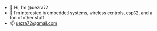- 👋 Hi, I’m @uezra72
- 👀 I’m interested in embedded systems, wireless controls, esp32, and a ton of other stuff
- 📫 uezra72@gmail.com

<!---
uezra72/uezra72 is a ✨ special ✨ repository because its `README.md` (this file) appears on your GitHub profile.
You can click the Preview link to take a look at your changes.
--->
